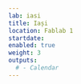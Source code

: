 ```yaml
---
lab: iasi
title: Iași
location: Fablab 1
startdate: 
enabled: true
weight: 3
outputs:
  # - Calendar
---
```

